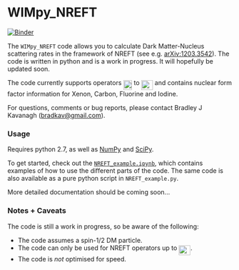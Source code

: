 # WIMpy_NREFT

[![Binder](https://mybinder.org/badge.svg)](https://mybinder.org/v2/gh/bradkav/WIMpy_NREFT/master?filepath=NREFT_example.ipynb)

The `WIMpy_NREFT` code allows you to calculate Dark Matter-Nucleus scattering rates in the framework of NREFT (see e.g. [arXiv:1203.3542](https://arxiv.org/abs/1203.3542)). The code is written in python and is a work in progress. It will hopefully be updated soon.

The code currently supports operators <img src="https://rawgit.com/bradkav/WIMpy_NREFT/master/svgs/2330706abb8aba7916b511ca5afa9e62.svg?invert_in_darkmode" align=middle width=19.56603pt height=22.38192pt/> to <img src="https://rawgit.com/bradkav/WIMpy_NREFT/master/svgs/917244ca615745a80feccbe760feb728.svg?invert_in_darkmode" align=middle width=26.09409pt height=22.38192pt/> and contains nuclear form factor information for Xenon, Carbon, Fluorine and Iodine.

For questions, comments or bug reports, please contact Bradley J Kavanagh (bradkav@gmail.com).

### Usage

Requires python 2.7, as well as [NumPy](http://www.numpy.org) and [SciPy](https://www.scipy.org).

To get started, check out the [`NREFT_example.ipynb`](NREFT_example.ipynb), which contains examples of how to use the different parts of the code. The same code is also available as a pure python script in `NREFT_example.py`.

More detailed documentation should be coming soon...


### Notes + Caveats

The code is still a work in progress, so be aware of the following:

- The code assumes a spin-1/2 DM particle.
- The code can only be used for NREFT operators up to <img src="https://rawgit.com/bradkav/WIMpy_NREFT/master/svgs/917244ca615745a80feccbe760feb728.svg?invert_in_darkmode" align=middle width=26.09409pt height=22.38192pt/>.
- The code is *not* optimised for speed.
